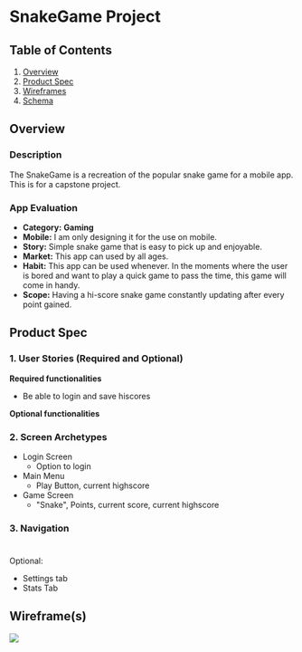 # **SnakeGame Project**

## Table of Contents
1. [Overview](#Overview)
1. [Product Spec](#Product-Spec)
1. [Wireframes](#Wireframes)
2. [Schema](#Schema)

## Overview
### Description
The SnakeGame is a recreation of the popular snake game for a mobile app. This is for a capstone project.

### App Evaluation
- **Category:** **Gaming**
- **Mobile:** I am only designing it for the use on mobile.
- **Story:** Simple snake game that is easy to pick up and enjoyable. 
- **Market:** This app can used by all ages. 
- **Habit:** This app can be used whenever. In the moments where the user is bored and want to play a quick game to pass the time, this game will come in handy.
- **Scope:** Having a hi-score snake game constantly updating after every point gained.
## Product Spec

### 1. User Stories (Required and Optional)

**Required functionalities**

* Be able to login and save hiscores

**Optional functionalities**



### 2. Screen Archetypes

* Login Screen
   * Option to login 
* Main Menu
   * Play Button, current highscore 
* Game Screen
   * "Snake", Points, current score, current highscore 

### 3. Navigation
# 

Optional:
* Settings tab
* Stats Tab

## Wireframe(s)
<img src="https://66.media.tumblr.com/1508f036fa9bdd82de5dccc1792e2e61/0cbcba89780bcc94-8c/s1280x1920/dbceb31a5d953b77e7fd3a32ed493fad64655830.jpg"><br>
